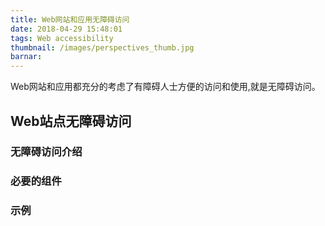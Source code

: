 ```yaml
---
title: Web网站和应用无障碍访问
date: 2018-04-29 15:48:01
tags: Web accessibility
thumbnail: /images/perspectives_thumb.jpg
barnar:
---
```


Web网站和应用都充分的考虑了有障碍人士方便的访问和使用,就是无障碍访问。
<!-- more -->

## Web站点无障碍访问 

### 无障碍访问介绍

### 必要的组件

### 示例